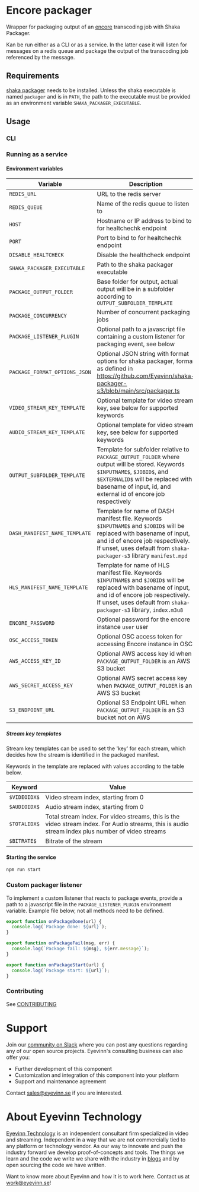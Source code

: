 # Encore packager

Wrapper for packaging output of an [encore](https://github.com/svt/encore) transcoding job with Shaka Packager.

Kan be run either as a CLI or as a service. In the latter case it will listen for messages on a redis queue and
package the output of the transcoding job referenced by the message.

## Requirements

[shaka packager](https://github.com/shaka-project/shaka-packager) needs to be installed. Unless the shaka executable is named `packager` and is in `PATH`, the path to the executable must be provided as an environment variable `SHAKA_PACKAGER_EXECUTABLE`.

## Usage

### CLI

### Running as a service

#### Environment variables

| Variable                      | Description                                                                                                                                                                                                                          | Default value            |
| ----------------------------- | ------------------------------------------------------------------------------------------------------------------------------------------------------------------------------------------------------------------------------------ | ------------------------ |
| `REDIS_URL`                   | URL to the redis server                                                                                                                                                                                                              | `redis://localhost:6379` |
| `REDIS_QUEUE`                 | Name of the redis queue to listen to                                                                                                                                                                                                 | `packaging-queue`        |
| `HOST`                        | Hostname or IP address to bind to for healtchechk endpoint                                                                                                                                                                           | `0.0.0.0`                |
| `PORT`                        | Port to bind to for healtchechk endpoint                                                                                                                                                                                             | `8000`                   |
| `DISABLE_HEALTCHECK`          | Disable the healthcheck endpoint                                                                                                                                                                                                     | `false`                  |
| `SHAKA_PACKAGER_EXECUTABLE`   | Path to the shaka packager executable                                                                                                                                                                                                | `packager`               |
| `PACKAGE_OUTPUT_FOLDER`       | Base folder for output, actual output will be in a subfolder according to `OUTPUT_SUBFOLDER_TEMPLATE`                                                                                                                                | `packaged`               |
| `PACKAGE_CONCURRENCY`         | Number of concurrent packaging jobs                                                                                                                                                                                                  | `1`                      |
| `PACKAGE_LISTENER_PLUGIN`     | Optional path to a javascript file containing a custom listener for packaging event, see below                                                                                                                                       |                          |
| `PACKAGE_FORMAT_OPTIONS_JSON` | Optional JSON string with format options for shaka packager, format as defined in https://github.com/Eyevinn/shaka-packager-s3/blob/main/src/packager.ts                                                                             |
| `VIDEO_STREAM_KEY_TEMPLATE`   | Optional template for video stream key, see below for supported keywords                                                                                                                                                             | `$VIDEOIDX$_$BITRATE$`   |
| `AUDIO_STREAM_KEY_TEMPLATE`   | Optional template for video stream key, see below for supported keywords                                                                                                                                                             | `$AUDIOIDX$`             |
| `OUTPUT_SUBFOLDER_TEMPLATE`   | Template for subfolder relative to `PACKAGE_OUTPUT_FOLDER` where output will be stored. Keywords `$INPUTNAME$`, `$JOBID$`, and `$EXTERNALID$` will be replaced with basename of input, id, and external id of encore job respectively | `$INPUTNAME$/$JOBID$`    |
| `DASH_MANIFEST_NAME_TEMPLATE` | Template for name of DASH manifest file. Keywords `$INPUTNAME$` and `$JOBID$` will be replaced with basename of input, and id of encore job respectively. If unset, uses default from `shaka-packager-s3` library `manifest.mpd`     |                          |
| `HLS_MANIFEST_NAME_TEMPLATE`  | Template for name of HLS manifest file. Keywords `$INPUTNAME$` and `$JOBID$` will be replaced with basename of input, and id of encore job respectively. If unset, uses default from `shaka-packager-s3` library, `index.m3u8`       |                          |
| `ENCORE_PASSWORD`             | Optional password for the encore instance `user` user                                                                                                                                                                                |                          |
| `OSC_ACCESS_TOKEN`            | Optional OSC access token for accessing Encore instance in OSC                                                                                                                                                                       |                          |
| `AWS_ACCESS_KEY_ID`           | Optional AWS access key id when `PACKAGE_OUTPUT_FOLDER` is an AWS S3 bucket                                                                                                                                                          |                          |
| `AWS_SECRET_ACCESS_KEY`       | Optional AWS secret access key when `PACKAGE_OUTPUT_FOLDER` is an AWS S3 bucket                                                                                                                                                      |                          |
| `S3_ENDPOINT_URL`             | Optional S3 Endpoint URL when `PACKAGE_OUTPUT_FOLDER` is an S3 bucket not on AWS                                                                                                                                                     |

##### Stream key templates

Stream key templates can be used to set the 'key' for each stream, which decides how the stream is identified in the packaged manifest.

Keywords in the template are replaced with values according to the table below.

| Keyword      | Value                                                                                                                                             |
| ------------ | ------------------------------------------------------------------------------------------------------------------------------------------------- |
| `$VIDEOIDX$` | Video stream index, starting from 0                                                                                                               |
| `$AUDIOIDX$` | Audio stream index, starting from 0                                                                                                               |
| `$TOTALIDX$` | Total stream index. For video streams, this is the video stream index. For Audio streams, this is audio stream index plus number of video streams |
| `$BITRATE$`  | Bitrate of the stream                                                                                                                             |

#### Starting the service

```bash
npm run start
```

### Custom packager listener

To implement a custom listener that reacts to package events, provide a path to a javascript file
in the `PACKAGE_LISTENER_PLUGIN` environment variable. Example file below, not all methods need to be defined.

```javascript
export function onPackageDone(url) {
  console.log(`Package done: ${url}`);
}

export function onPackageFail(msg, err) {
  console.log(`Package fail: ${msg}, ${err.message}`);
}

export function onPackageStart(url) {
  console.log(`Package start: ${url}`);
}
```

<!--

## Requirements
Add any external project dependencies such as node.js version etc here

## Installation / Usage

Add clear instructions on how to use the project here

## Development

Add clear instructions on how to start development of the project here

-->

### Contributing

See [CONTRIBUTING](CONTRIBUTING.md)

# Support

Join our [community on Slack](http://slack.streamingtech.se) where you can post any questions regarding any of our open source projects. Eyevinn's consulting business can also offer you:

- Further development of this component
- Customization and integration of this component into your platform
- Support and maintenance agreement

Contact [sales@eyevinn.se](mailto:sales@eyevinn.se) if you are interested.

# About Eyevinn Technology

[Eyevinn Technology](https://www.eyevinntechnology.se) is an independent consultant firm specialized in video and streaming. Independent in a way that we are not commercially tied to any platform or technology vendor. As our way to innovate and push the industry forward we develop proof-of-concepts and tools. The things we learn and the code we write we share with the industry in [blogs](https://dev.to/video) and by open sourcing the code we have written.

Want to know more about Eyevinn and how it is to work here. Contact us at work@eyevinn.se!
